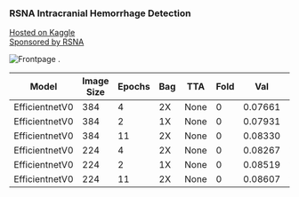 ### RSNA Intracranial Hemorrhage Detection
  
[Hosted on Kaggle](https://www.kaggle.com/c/rsna-intracranial-hemorrhage-detection/overview)  
[Sponsored by RSNA](https://www.rsna.org/)   
   
![Frontpage](https://www.researchgate.net/profile/Sandiya_Bindroo/publication/326537078/figure/fig1/AS:650818105663489@1532178536539/Magnetic-resonance-imaging-MRI-of-the-brain-showing-scattered-punctate-infarcts-in-the.png) . 

| Model         |Image Size|Epochs|Bag|TTA |Fold|Val     |LB    |
| --------------|----------|------|---|----|----|--------|------|
| EfficientnetV0|384       |4     |2X |None|0   |0.07661 |0.085 |
| EfficientnetV0|384       |2     |1X |None|0   |0.07931 |0.088 |
| EfficientnetV0|384       |11    |2X |None|0   |0.08330 |0.093 |
| EfficientnetV0|224       |4     |2X |None|0   |0.08267 |????  |
| EfficientnetV0|224       |2     |1X |None|0   |0.08519 |????  |
| EfficientnetV0|224       |11    |2X |None|0   |0.08607 |????  |
